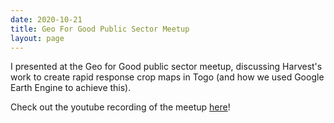 ```yaml
---
date: 2020-10-21
title: Geo For Good Public Sector Meetup
layout: page
---
```

I presented at the Geo for Good public sector meetup, discussing Harvest's work to create rapid response crop maps in Togo (and how we used Google Earth Engine to achieve this).

Check out the youtube recording of the meetup [here](https://www.youtube.com/watch?v=CbHYkUpCwCI)!
